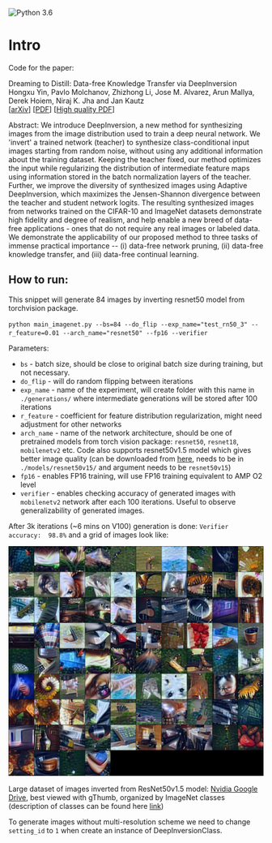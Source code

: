 ![Python 3.6](https://img.shields.io/badge/python-3.6-green.svg)

# Intro

Code for the paper:

Dreaming to Distill: Data-free Knowledge Transfer via DeepInversion<br>
Hongxu Yin, Pavlo Molchanov, Zhizhong Li, Jose M. Alvarez, Arun Mallya, Derek Hoiem, Niraj K. Jha and Jan Kautz<br>
[[arXiv](https://arxiv.org/abs/1912.08795)]     [[PDF](https://arxiv.org/pdf/1912.08795.pdf)]     [[High quality PDF](https://drive.google.com/open?id=1Qgl18wbYmgcSdRdscqZeMCBqS1MFwgw7)]

Abstract: We introduce DeepInversion, a new method for synthesizing images from the image distribution used to train a deep neural network. We 'invert' a trained network (teacher) to synthesize class-conditional input images starting from random noise, without using any additional information about the training dataset. Keeping the teacher fixed, our method optimizes the input while regularizing the distribution of intermediate feature maps using information stored in the batch normalization layers of the teacher. Further, we improve the diversity of synthesized images using Adaptive DeepInversion, which maximizes the Jensen-Shannon divergence between the teacher and student network logits. The resulting synthesized images from networks trained on the CIFAR-10 and ImageNet datasets demonstrate high fidelity and degree of realism, and help enable a new breed of data-free applications - ones that do not require any real images or labeled data. We demonstrate the applicability of our proposed method to three tasks of immense practical importance -- (i) data-free network pruning, (ii) data-free knowledge transfer, and (iii) data-free continual learning.

## How to run:
This snippet will generate 84 images by inverting resnet50 model from torchvision package.

`python main_imagenet.py --bs=84 --do_flip --exp_name="test_rn50_3" --r_feature=0.01 --arch_name="resnet50" --fp16 --verifier`

Parameters:

- `bs` - batch size, should be close to original batch size during training, but not necessary.
- `do_flip` - will do random flipping between iterations
- `exp_name` - name of the experiment, will create folder with this name in `./generations/` where intermediate generations will be stored after 100 iterations
- `r_feature` - coefficient for feature distribution regularization, might need adjustment for other networks
- `arch_name` - name of the network architecture, should be one of pretrained models from torch vision package: `resnet50`, `resnet18`, `mobilenetv2` etc. Code also supports resnet50v1.5 model which gives better image quality (can be downloaded from [here](https://drive.google.com/open?id=1zTHgCSbapEBYY_XCa-SRSPR0Jl8wkxJC), needs to be in `./models/resnet50v15/` and argument needs to be `resnet50v15`)
- `fp16` - enables FP16 training, will use FP16 training equivalent to AMP O2 level
- `verifier` - enables checking accuracy of generated images with `mobilenetv2` network after each 100 iterations. Useful to observe generalizability of generated images.

After 3k iterations (~6 mins on V100) generation is done: `Verifier accuracy:  98.8%` and a grid of images look like:

![Generated grid of images](images/resnet50.png "ResNet50 Inverted images")

Large dataset of images inverted from ResNet50v1.5 model: [Nvidia Google Drive](https://drive.google.com/open?id=1AXCW6_E_Qtr5qyb9jygGaLub13gQo10c), best viewed with gThumb, organized by ImageNet classes (description of classes can be found here [link](https://gist.github.com/yrevar/942d3a0ac09ec9e5eb3a))

To generate images without multi-resolution scheme we need to change `setting_id` to `1` when create an instance of DeepInversionClass. 
